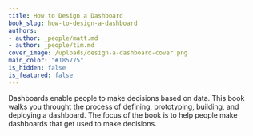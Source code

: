 ```yaml
---
title: How to Design a Dashboard
book_slug: how-to-design-a-dashboard
authors:
- author: _people/matt.md
- author: _people/tim.md
cover_image: /uploads/design-a-dashboard-cover.png
main_color: "#185775"
is_hidden: false
is_featured: false
---
```

Dashboards enable people to make decisions based on data. This book walks you throught the process of defining, prototyping, building, and deploying a dashboard. The focus of the book is to help people make dashboards that get used to make decisions.
